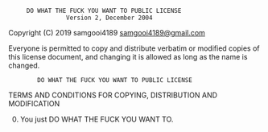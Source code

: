          DO WHAT THE FUCK YOU WANT TO PUBLIC LICENSE
                    Version 2, December 2004

 Copyright (C) 2019 samgooi4189 <samgooi4189@gmail.com>

 Everyone is permitted to copy and distribute verbatim or modified
 copies of this license document, and changing it is allowed as long
 as the name is changed.

            DO WHAT THE FUCK YOU WANT TO PUBLIC LICENSE
   TERMS AND CONDITIONS FOR COPYING, DISTRIBUTION AND MODIFICATION

  0. You just DO WHAT THE FUCK YOU WANT TO.

